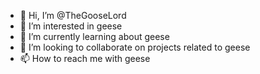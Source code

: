 - 👋 Hi, I’m @TheGooseLord
- 👀 I’m interested in geese
- 🌱 I’m currently learning about geese
- 💞️ I’m looking to collaborate on projects related to geese
- 📫 How to reach me with geese

<!---
TheGooseLord/TheGooseLord is a ✨ special ✨ repository because its `README.md` (this file) appears on your GitHub profile.
You can click the Preview link to take a look at your changes.
--->
